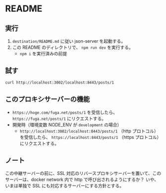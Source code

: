 # README

## 実行

1. `destination/README.md` に従い json-server を起動する。
1. この README のディレクトリで、 `npm run dev` を実行する。
    - `npm i` を実行済みの前提

## 試す

```bash
curl http://localhost:3002/localhost:8443/posts/1
```

## このプロキシサーバーの機能

- `https://hoge.com/fuga.net/posts/1` を受信したら、 `https://fuga.net/posts/1` にリクエストする。
- 開発時（環境変数 NODE_ENV が `development` の場合）
    - `http://localhost:3002/localhost:8443/posts/1` （http プロトコル）を受信したら、 `https://localhost:8443/posts/1` （https プロトコル）にリクエストする。

## ノート

この中継サーバーの前に、SSL 対応のリバースプロキシサーバーを置いて、このサーバーは、docker network 内で http で呼び出されるようにするか？
いや、いまは単独で SSL にも対応するサーバーにする方針とする。
